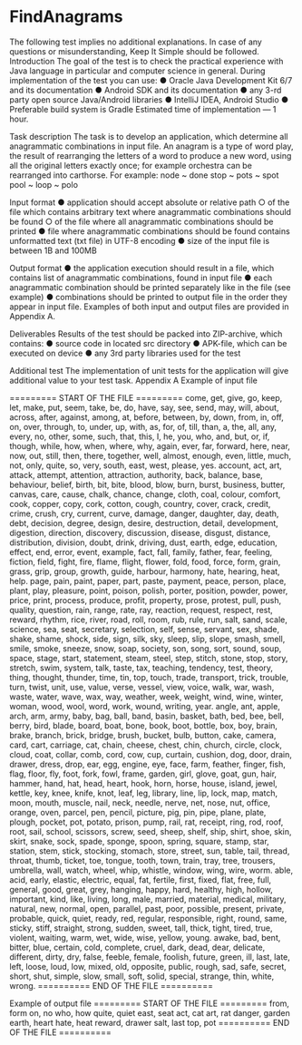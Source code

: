FindAnagrams
============
The following test implies no additional explanations. In case of any questions or
misunderstanding, Keep It Simple should be followed.
Introduction
The goal of the test is to check the practical experience with Java language in particular and
computer science in general.
During implementation of the test you can use:
● Oracle Java Development Kit 6/7 and its documentation
● Android SDK and its documentation
● any 3-rd party open source Java/Android libraries
● IntelliJ IDEA, Android Studio
● Preferable build system is Gradle
Estimated time of implementation — 1 hour.

Task description
The task is to develop an application, which determine all anagrammatic combinations in
input file. An anagram is a type of word play, the result of rearranging the letters of a word to
produce a new word, using all the original letters exactly once; for example orchestra can be
rearranged into carthorse.
For example:
node ~ done
stop ~ pots ~ spot
pool ~ loop ~ polo

Input format
● application should accept absolute or relative path
○ of the file which contains arbitrary text where anagrammatic combinations
should be found
○ of the file where all anagrammatic combinations should be printed
● file where anagrammatic combinations should be found contains unformatted text
(txt file) in UTF-8 encoding
● size of the input file is between 1B and 100MB

Output format
● the application execution should result in a file, which contains list of anagrammatic
combinations, found in input file
● each anagrammatic combination should be printed separately like in the file (see
example)
● combinations should be printed to output file in the order they appear in input file.
Examples of both input and output files are provided in Appendix A.

Deliverables
Results of the test should be packed into ZIP-archive, which contains:
● source code in located src directory
● APK-file, which can be executed on device
● any 3rd party libraries used for the test

Additional test
The implementation of unit tests for the application will give additional value to your test task.
Appendix A
Example of input file

========= START OF THE FILE =========
come, get, give, go, keep, let, make, put, seem, take, be, do, have, say, see, send, may, will,
about, across, after, against, among, at, before, between, by, down, from, in, off, on, over,
through, to, under, up, with, as, for, of, till, than, a, the, all, any, every, no, other, some, such,
that, this, I, he, you, who, and, but, or, if, though, while, how, when, where, why, again, ever,
far, forward, here, near, now, out, still, then, there, together, well, almost, enough, even, little,
much, not, only, quite, so, very, south, east, west, please, yes.
account, act, art, attack, attempt, attention, attraction, authority, back, balance, base,
behaviour, belief, birth, bit, bite, blood, blow, burn, burst, business, butter, canvas, care, cause,
chalk, chance, change, cloth, coal, colour, comfort, cook, copper, copy, cork, cotton, cough,
country, cover, crack, credit, crime, crush, cry, current, curve, damage, danger, daughter,
day, death, debt, decision, degree, design, desire, destruction, detail, development, digestion,
direction, discovery, discussion, disease, disgust, distance, distribution, division, doubt, drink,
driving, dust, earth, edge, education, effect, end, error, event, example, fact, fall, family,
father, fear, feeling, fiction, field, fight, fire, flame, flight, flower, fold, food, force, form, grain,
grass, grip, group, growth, guide, harbour, harmony, hate, hearing, heat, help.
page, pain, paint, paper, part, paste, payment, peace, person, place, plant, play, pleasure,
point, poison, polish, porter, position, powder, power, price, print, process, produce, profit,
property, prose, protest, pull, push, quality, question, rain, range, rate, ray, reaction, request,
respect, rest, reward, rhythm, rice, river, road, roll, room, rub, rule, run, salt, sand, scale,
science, sea, seat, secretary, selection, self, sense, servant, sex, shade, shake, shame, shock,
side, sign, silk, sky, sleep, slip, slope, smash, smell, smile, smoke, sneeze, snow, soap, society,
son, song, sort, sound, soup, space, stage, start, statement, steam, steel, step, stitch, stone,
stop, story, stretch, swim, system, talk, taste, tax, teaching, tendency, test, theory, thing,
thought, thunder, time, tin, top, touch, trade, transport, trick, trouble, turn, twist, unit, use,
value, verse, vessel, view, voice, walk, war, wash, waste, water, wave, wax, way, weather,
week, weight, wind, wine, winter, woman, wood, wool, word, work, wound, writing, year.
angle, ant, apple, arch, arm, army, baby, bag, ball, band, basin, basket, bath, bed, bee, bell,
berry, bird, blade, board, boat, bone, book, boot, bottle, box, boy, brain, brake, branch, brick,
bridge, brush, bucket, bulb, button, cake, camera, card, cart, carriage, cat, chain, cheese,
chest, chin, church, circle, clock, cloud, coat, collar, comb, cord, cow, cup, curtain, cushion,
dog, door, drain, drawer, dress, drop, ear, egg, engine, eye, face, farm, feather, finger, fish,
flag, floor, fly, foot, fork, fowl, frame, garden, girl, glove, goat, gun, hair, hammer, hand, hat,
head, heart, hook, horn, horse, house, island, jewel, kettle, key, knee, knife, knot, leaf, leg,
library, line, lip, lock, map, match, moon, mouth, muscle, nail, neck, needle, nerve, net, nose,
nut, office, orange, oven, parcel, pen, pencil, picture, pig, pin, pipe, plane, plate, plough,
pocket, pot, potato, prison, pump, rail, rat, receipt, ring, rod, roof, root, sail, school, scissors,
screw, seed, sheep, shelf, ship, shirt, shoe, skin, skirt, snake, sock, spade, sponge, spoon, spring,
square, stamp, star, station, stem, stick, stocking, stomach, store, street, sun, table, tail,
thread, throat, thumb, ticket, toe, tongue, tooth, town, train, tray, tree, trousers, umbrella,
wall, watch, wheel, whip, whistle, window, wing, wire, worm.
able, acid, early, elastic, electric, equal, fat, fertile, first, fixed, flat, free, full, general, good,
great, grey, hanging, happy, hard, healthy, high, hollow, important, kind, like, living, long,
male, married, material, medical, military, natural, new, normal, open, parallel, past, poor,
possible, present, private, probable, quick, quiet, ready, red, regular, responsible, right, round,
same, sticky, stiff, straight, strong, sudden, sweet, tall, thick, tight, tired, true, violent, waiting,
warm, wet, wide, wise, yellow, young.
awake, bad, bent, bitter, blue, certain, cold, complete, cruel, dark, dead, dear, delicate,
different, dirty, dry, false, feeble, female, foolish, future, green, ill, last, late, left, loose, loud,
low, mixed, old, opposite, public, rough, sad, safe, secret, short, shut, simple, slow, small, soft,
solid, special, strange, thin, white, wrong.
========== END OF THE FILE ==========

Example of output file
========= START OF THE FILE =========
from, form
on, no
who, how
quite, quiet
east, seat
act, cat
art, rat
danger, garden
earth, heart
hate, heat
reward, drawer
salt, last
top, pot
========== END OF THE FILE ==========
